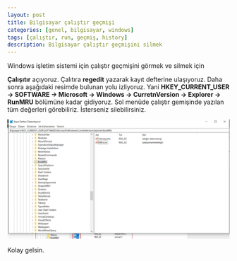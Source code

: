 ```yaml
---
layout: post
title: Bilgisayar çalıştır geçmişi
categories: [genel, bilgisayar, windows]
tags: [çalıştır, run, geçmiş, history]
description: Bilgisayar çalıştır geçmişini silmek
---
```


Windows işletim sistemi için çalıştır geçmişini görmek ve silmek için

**Çalışıtır** açıyoruz. Çalıtıra **regedit** yazarak kayıt defterine ulaşıyoruz. Daha sonra aşağıdaki resimde bulunan yolu izliyoruz.
Yani **HKEY_CURRENT_USER -> SOFTWARE -> Microsoft -> Windows -> CurretnVersion -> Explorer -> RunMRU** bölümüne kadar gidiyoruz.
Sol menüde çalıştır gemişinde yazılan tüm değerleri görebiliriz.
İsterseniz silebilirsiniz.

<img src="https://raw.githubusercontent.com/ferhatakbulut/ferhatakbulut.github.io/main/image/c1.png">



Kolay gelsin.


